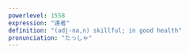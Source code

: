 ```yaml
---
powerlevel: 1558
expression: "達者"
definition: "(adj-na,n) skillful; in good health"
pronunciation: "たっしゃ"
---
```

